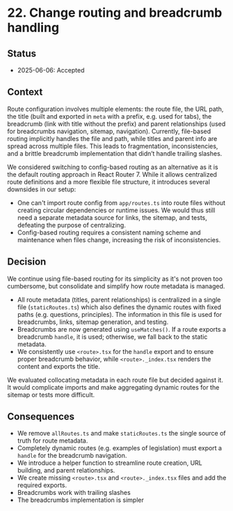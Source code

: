 # 22. Change routing and breadcrumb handling

## Status

- 2025-06-06: Accepted

## Context

Route configuration involves multiple elements: the route file, the URL path, the title (built and exported in `meta` with a prefix, e.g. used for tabs), the
breadcrumb (link with title without the prefix) and parent relationships (used for breadcrumbs navigation, sitemap, navigation).
Currently, file-based routing implicitly handles the file and path, while titles and parent info are spread across multiple files.
This leads to fragmentation, inconsistencies, and a brittle breadcrumb implementation that didn’t handle trailing slashes.

We considered switching to config-based routing as an alternative as it is the default routing approach in React Router 7.
While it allows centralized route definitions and a more flexible file structure, it introduces several downsides in our setup:

- One can't import route config from `app/routes.ts` into route files without creating circular dependencies or runtime issues.
  We would thus still need a separate metadata source for links, the sitemap, and tests, defeating the purpose of centralizing.
- Config-based routing requires a consistent naming scheme and maintenance when files change, increasing the risk of inconsistencies.

## Decision

We continue using file-based routing for its simplicity as it's not proven too cumbersome, but consolidate and simplify how route metadata is managed.

- All route metadata (titles, parent relationships) is centralized in a single file (`staticRoutes.ts`)
  which also defines the dynamic routes with fixed paths (e.g. questions, principles).
  The information in this file is used for breadcrumbs, links, sitemap generation, and testing.
- Breadcrumbs are now generated using `useMatches()`. If a route exports a breadcrumb `handle`, it is used; otherwise, we fall back to the static metadata.
- We consistently use `<route>.tsx` for the `handle` export and to ensure proper breadcrumb behavior, while `<route>._index.tsx` renders the content and exports the title.

We evaluated collocating metadata in each route file but decided against it. It would complicate imports and make
aggregating dynamic routes for the sitemap or tests more difficult.

## Consequences

- We remove `allRoutes.ts` and make `staticRoutes.ts` the single source of truth for route metadata.
- Completely dynamic routes (e.g. examples of legislation) must export a `handle` for the breadcrumb navigation.
- We introduce a helper function to streamline route creation, URL building, and parent relationships.
- We create missing `<route>.tsx` and `<route>._index.tsx` files and add the required exports.
- Breadcrumbs work with trailing slashes
- The breadcrumbs implementation is simpler
